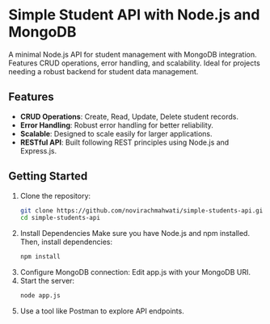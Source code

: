 # Simple Student API with Node.js and MongoDB

A minimal Node.js API for student management with MongoDB integration. Features CRUD operations, error handling, and scalability. Ideal for projects needing a robust backend for student data management.

## Features

- **CRUD Operations**: Create, Read, Update, Delete student records.
- **Error Handling**: Robust error handling for better reliability.
- **Scalable**: Designed to scale easily for larger applications.
- **RESTful API**: Built following REST principles using Node.js and Express.js.

## Getting Started

1. Clone the repository:
   ```sh
   git clone https://github.com/novirachmahwati/simple-students-api.git
   cd simple-students-api
2. Install Dependencies
   Make sure you have Node.js and npm installed. Then, install dependencies:
   ```sh
   npm install
3. Configure MongoDB connection:
   Edit app.js with your MongoDB URI.
4. Start the server:
   ```sh
   node app.js
5. Use a tool like Postman to explore API endpoints.
